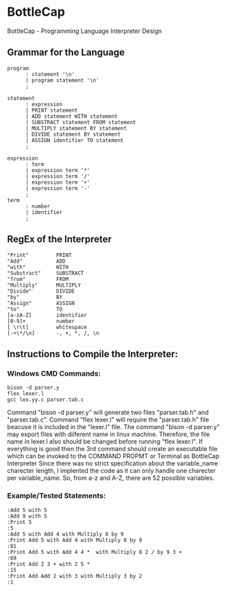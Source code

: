 # BottleCap
BottleCap - Programming Language Interpreter Design

## Grammar for the Language
```
program
      : statement '\n' 
      | program statement '\n'
      ;
      
statement
      : expression 
      | PRINT statement 
      | ADD statement WITH statement 
      | SUBSTRACT statement FROM statement 
      | MULTIPLY statement BY statement 
      | DIVIDE statement BY statement 
      | ASSIGN identifier TO statement  
      ;
      
expression
      : term
      | expression term '*'
      | expression term '/'
      | expression term '+'
      | expression term '-'
      ;
term
      : number
      | identifier
      ;
```

## RegEx of the Interpreter      
```
"Print"         PRINT
"Add"           ADD
"with"          WITH
"Substract"     SUBSTRACT
"from"          FROM
"Multiply"      MULTIPLY
"Divide"        DIVIDE
"by"            BY
"Assign"        ASSIGN
"to"            TO
[a-zA-Z]        identifier
[0-9]+          number
[ \r\t]         whitespace
[-+\*/\n]       -, +, *, /, \n
```


## Instructions to Compile the Interpreter:

### Windows CMD Commands:
```
bison -d parser.y  
flex lexer.l  
gcc lex.yy.c parser.tab.c
```
Command "bison -d parser.y" will generate two files "parser.tab.h" and "parser.tab.c". 
Command "flex lexer.l" will require the "parser.tab.h" file beacuse it is included in the "lexer.l" file.
The command "bison -d parser.y" may export files with diiferent name in linux machine. 
Therefore, the file name in lexer.l also should be changed before running "flex lexer.l".
If everything is good then the 3rd command should create an executable file which can be invoked to the COMMAND PROPMT or Terminal as BottleCap Interpreter
Since there was no strict specification about the variable_name charecter length, I implented the code as it can only handle one charecter per variable_name. So, from a-z and A-Z, there are 52 possible variables.

### Example/Tested Statements:
```
:Add 5 with 5 
:Add 9 with 5 
:Print 5 
:5 
:Add 5 with Add 4 with Multiply 8 by 9 
:Print Add 5 with Add 4 with Multiply 8 by 9 
:81 
:Print Add 5 with Add 4 4 *  with Multiply 8 2 / by 9 3 + 
:69 
:Print Add 2 3 + with 2 5 * 
:15 
:Print Add Add 2 with 3 with Multiply 3 by 2 
:1
```

